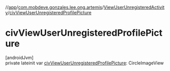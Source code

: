 //[app](../../../index.md)/[com.mobdeve.gonzales.lee.ong.artemis](../index.md)/[ViewUserUnregisteredActivity](index.md)/[civViewUserUnregisteredProfilePicture](civ-view-user-unregistered-profile-picture.md)

# civViewUserUnregisteredProfilePicture

[androidJvm]\
private lateinit var [civViewUserUnregisteredProfilePicture](civ-view-user-unregistered-profile-picture.md): CircleImageView
